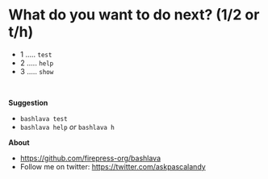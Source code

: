 # What do you want to do next? (1/2 or t/h)

- 1 ..... `test`
- 2 ..... `help`
- 3 ..... `show`

<br>

**Suggestion**

- `bashlava test`
- `bashlava help` _or_ `bashlava h`

**About**

- https://github.com/firepress-org/bashlava
- Follow me on twitter: https://twitter.com/askpascalandy
